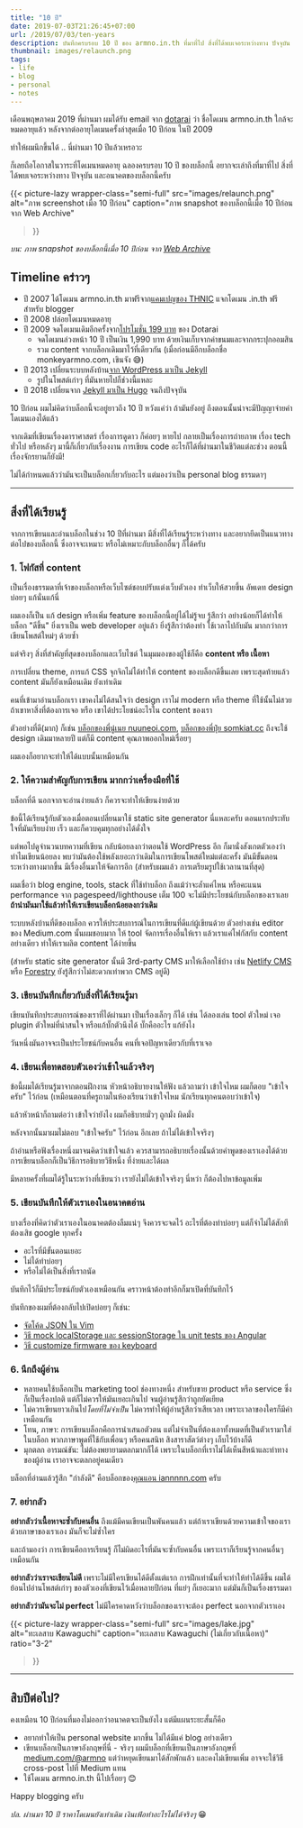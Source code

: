 ```yaml
---
title: "10 ปี"
date: 2019-07-03T21:26:45+07:00
url: /2019/07/03/ten-years
description: บันทึกครบรอบ 10 ปี ของ armno.in.th ที่มาที่ไป สิ่งที่ได้พบเจอระหว่างทาง ปัจจุบัน และอนาคต
thumbnail: images/relaunch.png
tags:
- life
- blog
- personal
- notes
---
```


เดือนพฤษภาคม 2019 ที่ผ่านมา ผมได้รับ email จาก [dotarai](https://www.dotarai.co.th) ว่า ชื่อโดเมน armno.in.th
ใกล้จะหมดอายุแล้ว หลังจากต่ออายุโดเมนครั้งล่าสุดเมื่อ 10 ปีก่อน ในปี 2009

ทำให้ผมนึกขึ้นได้ .. นี่ผ่านมา 10 ปีแล้วเหรอวะ

ก็เลยถือโอกาสในวาระที่โดเมนหมดอายุ ฉลองครบรอบ 10 ปี ของบล็อกนี้
อยากจะเล่าถึงที่มาที่ไป สิ่งที่ได้พบเจอระหว่างทาง ปัจจุบัน และอนาคตของบล็อกนี้ครับ

{{< picture-lazy
  wrapper-class="semi-full"
  src="images/relaunch.png"
  alt="ภาพ screenshot เมื่อ 10 ปีก่อน"
  caption="ภาพ snapshot ของบล็อกนี้เมื่อ 10 ปีก่อน จาก Web Archive"
>}}

_บน: ภาพ snapshot ของบล็อกนี้เมื่อ 10 ปีก่อน จาก [Web Archive](https://web.archive.org/web/20090630010030/http://www.armno.in.th/)_

## Timeline คร่าวๆ

- ปี 2007 ได้โดเมน armno.in.th มาฟรีจาก[แคมเปญของ THNIC](https://www.blognone.com/node/6472)
แจกโดเมน .in.th ฟรีสำหรับ blogger
- ปี 2008 ปล่อยโดเมนหมดอายุ
- ปี 2009 จดโดเมนเดิมอีกครั้งจาก[โปรโมชั่น 199 บาท](https://ksmecare.wordpress.com/2009/08/28/domain/) ของ Dotarai
  - จดโดเมนล่วงหน้า 10 ปี เป็นเงิน 1,990 บาท ด้วยเงินเก็บจากค่าขนมและจากกระปุกออมสิน
  - รวม content จากบล็อกเดิมมาไว้ที่เดียวกัน (เมื่อก่อนมีอีกบล็อกชื่อ monkeyarmno.com, เขินจัง 😅)
- ปี 2013 เปลี่ยนระบบหลังบ้าน[จาก WordPress มาเป็น Jekyll](https://armno.in.th/2013/03/09/from-wordpress-to-jekyll/)
  - รูปในโพสต์เก่าๆ ที่มันหายไปก็ช่วงนี้แหละ
- ปี 2018 เปลี่ยนจาก [Jekyll มาเป็น Hugo](https://armno.in.th/2018/03/24/jekyll-to-hugo/) จนถึงปัจจุบัน


10 ปีก่อน ผมไม่คิดว่าบล็อกนี้จะอยู่ยาวถึง 10 ปี
หวังแค่ว่า ถ้ามันยังอยู่ ถึงตอนนั้นน่าจะมีปัญญาจ่ายค่าโดเมนเองได้แล้ว

จากเดิมที่เขียนเรื่องดาราศาสตร์ เรื่องการดูดาว ก็ค่อยๆ หายไป
กลายเป็นเรื่องการถ่ายภาพ เรื่อง tech ทั่วไป หรือหลังๆ มานี้ก็เกี่ยวกับเรื่องงาน การเขียน code
อะไรก็ได้ที่ผ่านมาในชีวิตแต่ละช่วง ตอนนี้เรื่องจักรยานก็ยังมี!

ไม่ได้กำหนดแล้วว่ามันจะเป็นบล็อกเกี่ยวกับอะไร แต่มองว่าเป็น personal blog ธรรมดาๆ

-----

## สิ่งที่ได้เรียนรู้

จากการเขียนและอ่านบล็อกในช่วง 10 ปีที่ผ่านมา
มีสิ่งที่ได้เรียนรู้ระหว่างทาง และอยากยึดเป็นแนวทางต่อไปของบล็อกนี้
ซึ่งอาจจะเหมาะ หรือไม่เหมาะกับบล็อกอื่นๆ ก็ได้ครับ

### 1. โฟกัสที่ content

เป็นเรื่องธรรมดาที่เจ้าของบล็อกหรือเว็บไซต์ชอบปรับแต่งเว็บตัวเอง
ทำเว็บให้สวยขึ้น อัพเดท design บ่อยๆ แก้นั่นแก้นี่

ผมเองก็เป็น แก้ design หรือเพิ่ม feature ของบล็อกนี้อยู่ได้ไม่รู้จบ
รู้สึกว่า อย่างน้อยก็ได้ทำให้บล็อก "ดีขึ้น" ยิ่งเราเป็น web developer อยู่แล้ว ยิ่งรู้สึกว่าต้องทำ
ใช้เวลาไปกับมัน มากกว่าการเขียนโพสต์ใหม่ๆ ด้วยซ้ำ

แต่จริงๆ สิ่งที่สำคัญที่สุดของบล็อกและเว็บไซต์ ในมุมมองของผู้ใช้ก็คือ **content หรือ เนื้อหา**

การเปลี่ยน theme, การแก้ CSS จุกจิกไม่ได้ทำให้ content ของบล็อกดีขึ้นเลย
เพราะสุดท้ายแล้ว content มันก็ยังเหมือนเดิม ยังเท่าเดิม

คนที่เข้ามาอ่านบล็อกเรา
เขาคงไม่ได้สนใจว่า design เราไม่ modern หรือ theme ที่ใช้นั้นไม่สวย
ถ้าเขาหาสิ่งที่ต้องการเจอ หรือ เขาได้ประโยชน์อะไรใน content ของเรา

ตัวอย่างที่ดี(มาก) ก็เช่น [บล็อกของพี่นู๋เนย nuuneoi.com](https://nuuneoi.com/),
[บล็อกของพี่ปุ๋ย somkiat.cc](http://www.somkiat.cc)
ถึงจะใช้ design เดิมมาหลายปี แต่ก็มี content คุณภาพออกใหม่เรื่อยๆ

ผมเองก็อยากจะทำให้ได้แบบนั้นเหมือนกัน

### 2. ให้ความสำคัญกับการเขียน มากกว่าเครื่องมือที่ใช้

บล็อกที่ดี นอกจากจะอ่านง่ายแล้ว ก็ควรจะทำให้เขียนง่ายด้วย

ข้อนี้ได้เรียนรู้กับตัวเองเมื่อตอนเปลี่ยนมาใช้ static site generator นี่แหละครับ
ตอนแรกประทับใจที่มันเรียบง่าย เร็ว และก็ควบคุมทุกอย่างได้ดั่งใจ

แต่พอไปดูจำนวนบทความที่เขียน กลับน้อยลงกว่าตอนใช้ WordPress อีก
ก็มานั่งสังเกตตัวเองว่าทำไมเขียนน้อยลง
พบว่ามันต้องใช้พลังเยอะกว่าเดิมในการเขียนโพสต์ใหม่แต่ละครั้ง
มันมีขั้นตอนระหว่างทางมากขึ้น มีเรื่องอื่นมาให้จัดการอีก
(สำหรับผมแล้ว การเตรียมรูปใช้เวลานานที่สุด)

ผมเชื่อว่า blog engine, tools, stack ที่ใช้ทำบล็อก ถึงแม้ว่าจะล้ำแค่ไหน
หรือคะแนน performance จาก pagespeed/lighthouse เต็ม 100
จะไม่มีประโยชน์กับบล็อกของเราเลย
**ถ้านำมันมาใช้แล้วทำให้เราเขียนบล็อกน้อยลงกว่าเดิม**

ระบบหลังบ้านที่ดีของบล็อก ควรให้ประสบการณ์ในการเขียนที่ดีแก่ผู้เขียนด้วย
ตัวอย่างเช่น editor ของ Medium.com นั้นผมชอบมาก ให้ tool จัดการเรื่องอื่นให้เรา
แล้วเราแค่โฟกัสกับ content อย่างเดียว ทำให้เราผลิต content ได้ง่ายขึ้น

(สำหรับ static site generator นั้นมี 3rd-party CMS มาให้เลือกใช้บ้าง เช่น [Netlify CMS](https://www.netlifycms.org/)
หรือ [Forestry](https://forestry.io) ยังรู้สึกว่าไม่สะดวกเท่าพวก CMS อยู่ดี)

### 3. เขียนบันทึกเกี่ยวกับสิ่งที่ได้เรียนรู้มา

เขียนบันทึกประสบการณ์ของเราที่ได้ผ่านมา
เป็นเรื่องเล็กๆ ก็ได้ เช่น
ได้ลองเล่น tool ตัวใหม่ เจอ plugin ตัวใหม่ที่น่าสนใจ
หรือแก้บั๊กตัวนึงได้ บั๊กคืออะไร แก้ยังไง

วันหนึ่งมันอาจจะเป็นประโยชน์กับคนอื่น คนที่เจอปัญหาเดียวกับที่เราเจอ

### 4. เขียนเพื่อทดสอบตัวเองว่าเข้าใจแล้วจริงๆ

ข้อนี้ผมได้เรียนรู้มาจากตอนฝึกงาน หัวหน้าอธิบายงานให้ฟัง แล้วถามว่า เข้าใจไหม
ผมก็ตอบ "เข้าใจครับ" ไว้ก่อน (เหมือนตอนที่ครูถามในห้องเรียนว่าเข้าใจไหม นักเรียนทุกคนตอบว่าเข้าใจ)

แล้วหัวหน้าก็ถามต่อว่า เข้าใจว่ายังไง ผมก็อธิบายมั่วๆ ถูกมั่ง ผิดมั่ง

หลังจากนั้นมาผมไม่ตอบ "เข้าใจครับ" ไว้ก่อน อีกเลย ถ้าไม่ได้เข้าใจจริงๆ

ถ้าอ่านหรือฟังเรื่องหนึ่งมาจนคิดว่าเข้าใจแล้ว
ควรสามารถอธิบายเรื่องนั้นด้วยคำพูดของเราเองได้ด้วย
การเขียนบล็อกก็เป็นวิธีการอธิบายวิธีหนึ่ง ที่ง่ายและได้ผล

มีหลายครั้งที่ผมได้รู้ในระหว่างที่เขียนว่า เรายังไม่ได้เข้าใจจริงๆ นี่หว่า ก็ต้องไปหาข้อมูลเพิ่ม

### 5. เขียนบันทึกให้ตัวเราเองในอนาคตอ่าน

บางเรื่องที่คิดว่าตัวเราเองในอนาคตต้องลืมแน่ๆ จึงควรจะจดไว้
อะไรที่ต้องทำบ่อยๆ แต่ก็จำไม่ได้สักที ต้องเสิช google ทุกครั้ง

- อะไรที่มีขั้นตอนเยอะ
- ไม่ได้ทำบ่อยๆ
- หรือไม่ได้เป็นสิ่งที่เราถนัด

บันทึกไว้ก็มีประโยชน์กับตัวเองเหมือนกัน คราวหน้าต้องทำอีกก็มาเปิดที่บันทึกไว้

บันทึกของผมที่ต้องกลับไปเปิดบ่อยๆ ก็เช่น:

- [จัดโค้ด JSON ใน Vim](https://armno.in.th/2016/01/25/format-json-in-vim/)
- [วิธี mock localStorage และ sessionStorage ใน unit tests ของ Angular](https://medium.com/@armno/til-mocking-localstorage-and-sessionstorage-in-angular-unit-tests-a765abdc9d87)
- [วิธี customize firmware ของ keyboard](https://medium.com/@armno/customizing-dz60-keyboard-firmware-e6ad7222288f)

### 6. นึกถึงผู้อ่าน

- หลายคนใช้บล็อกเป็น marketing tool ช่องทางหนึ่ง สำหรับขาย product หรือ service ซึ่งก็เป็นเรื่องปกติ
แต่ก็ไม่ควรให้มันเยอะเกินไป จนผู้อ่านรู้สึกว่าถูกยัดเยียด
- ไม่ควรเขียนยาวเกินไป*โดยที่ไม่จำเป็น* ไม่ควรทำให้ผู้อ่านรู้สึกว่าเสียเวลา เพราะเวลาของใครก็มีค่าเหมือนกัน
- โทน, ภาษา: การเขียนบล็อกคือการนำเสนอตัวตน แต่ไม่จำเป็นที่ต้องเอาทั้งหมดที่เป็นตัวเรามาใส่ในบล็อก พวกภาษาพูดที่ใช้กับเพื่อนๆ หรือคนสนิท สิงสาราสัตว์ต่างๆ เก็บไว้บ้างก็ดี
- มุกตลก อารมณ์ขัน: ไม่ต้องพยายามตลกมากก็ได้ เพราะในบล็อกที่เราไม่ได้เห็นสีหน้าและท่าทางของผู้อ่าน เราอาจจะตลกอยู่คนเดียว

บล็อกที่อ่านแล้วรู้สึก "กำลังดี" คือบล็อกของ[คุณแอน iannnnn.com](https://iannnnn.com/) ครับ

### 7. อย่ากลัว

**อย่ากลัวว่าเนื้อหาจะซ้ำกับคนอื่น** ถึงแม้มีคนเขียนเป็นพันคนแล้ว
แต่ถ้าเราเขียนด้วยความเข้าใจของเรา ด้วยภาษาของเราเอง มันก็จะไม่ซ้ำใคร

และถ้ามองว่า การเขียนคือการเรียนรู้ ก็ไม่ผิดอะไรที่มันจะซ้ำกับคนอื่น เพราะเราก็เรียนรู้จากคนอื่นๆ เหมือนกัน

**อย่ากลัวว่าเราจะเขียนไม่ดี** เพราะไม่มีใครเขียนได้ดีตั้งแต่แรก การฝึกเท่านั้นที่จะทำให้ทำได้ดีขึ้น
ผมได้ย้อนไปอ่านโพสต์เก่าๆ ของตัวเองที่เขียนไว้เมื่อหลายปีก่อน ที่แย่ๆ ก็เยอะมาก แต่มันก็เป็นเรื่องธรรมดา

**อย่ากลัวว่ามันจะไม่ perfect** ไม่มีใครคาดหวังว่าบล็อกของเราจะต้อง perfect นอกจากตัวเราเอง

{{< picture-lazy
  wrapper-class="semi-full"
  src="images/lake.jpg"
  alt="ทะเลสาบ Kawaguchi"
  caption="ทะเลสาบ Kawaguchi (ไม่เกี่ยวกับเนื้อหา)"
  ratio="3-2"
>}}

-----

## สิบปีต่อไป?

คงเหมือน 10 ปีก่อนที่มองไม่ออกว่าอนาคตจะเป็นยังไง แต่มีแผนระยะสั้นก็คือ

- อยากทำให้เป็น personal website มากขึ้น ไม่ได้มีแค่ blog อย่างเดียว
- เขียนบล็อกเป็นภาษาอังกฤษที่นี่ - จริงๆ ผมมีบล็อกที่เขียนเป็นภาษาอังกฤษที่ [medium.com/@armno](https://medium.com/@armno)
แต่ว่าหยุดเขียนมาได้สักพักแล้ว และคงไม่เขียนเพิ่ม อาจจะใช้วิธี cross-post ไปที่ Medium แทน
- ใช้โดเมน armno.in.th นี้ไปเรื่อยๆ 😊

Happy blogging ครับ

_ปล. ผ่านมา 10 ปี ราคาโดเมนยังเท่าเดิม เงินเฟ้อทำอะไรไม่ได้จริงๆ_ 😁
